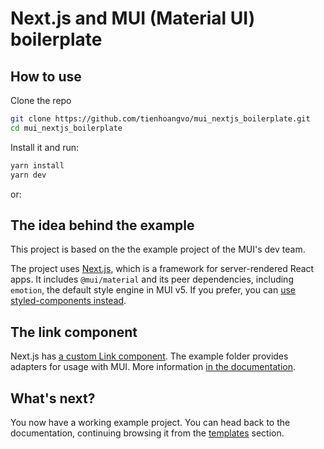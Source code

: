 # Next.js and MUI (Material UI) boilerplate

## How to use

Clone the repo

<!-- #default-branch-switch -->

```sh
git clone https://github.com/tienhoangvo/mui_nextjs_boilerplate.git
cd mui_nextjs_boilerplate
```

Install it and run:

```sh
yarn install
yarn dev
```

or:

<!-- #default-branch-switch -->

## The idea behind the example

This project is based on the the example project of the MUI's dev team.

The project uses [Next.js](https://github.com/zeit/next.js), which is a framework for server-rendered React apps.
It includes `@mui/material` and its peer dependencies, including `emotion`, the default style engine in MUI v5.
If you prefer, you can [use styled-components instead](https://mui.com/guides/interoperability/#styled-components).

## The link component

Next.js has [a custom Link component](https://nextjs.org/docs/api-reference/next/link).
The example folder provides adapters for usage with MUI.
More information [in the documentation](https://mui.com/guides/routing/#next-js).

## What's next?

<!-- #default-branch-switch -->

You now have a working example project.
You can head back to the documentation, continuing browsing it from the [templates](https://mui.com/getting-started/templates/) section.
